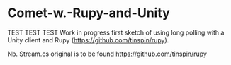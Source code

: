 # Comet-w.-Rupy-and-Unity

TEST TEST TEST
Work in progress first sketch of using long polling with a Unity client and Rupy (https://github.com/tinspin/rupy).

Nb. Stream.cs original is to be found https://github.com/tinspin/rupy
